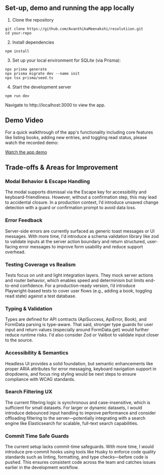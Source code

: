## Set-up, demo and running the app locally

1. Clone the repository

```
git clone https://github.com/AvanthikaMeenakshi/resolutiion.git
cd your-repo
```

2. Install dependencies

```
npm install
```

3. Set up your local environment for SQLite (via Prisma):

```
npx prisma generate
npx prisma migrate dev --name init
npx tsx prisma/seed.ts
```

4. Start the development server

```
npm run dev
```

Navigate to http://localhost:3000 to view the app.

## Demo Video

For a quick walkthrough of the app's functionality including core features like listing books, adding new entries, and toggling read status, please watch the recorded demo:

[Watch the app demo](https://www.loom.com/share/b835ed6940584d7da4b558b0dcfbae55)

## Trade-offs & Areas for Improvement

### Modal Behavior & Escape Handling

The modal supports dismissal via the Escape key for accessibility and keyboard-friendliness. However, without a confirmation step, this may lead to accidental closure.
In a production context, I’d introduce unsaved change detection with a guard or confirmation prompt to avoid data loss.

### Error Feedback

Server-side errors are currently surfaced as generic toast messages or UI messages. With more time, I'd introduce a schema validation library like zod to validate inputs at the server action boundary and return structured, user-facing error messages to improve form usability and reduce support overhead.

### Testing Coverage vs Realism

Tests focus on unit and light integration layers. They mock server actions and router behavior, which enables speed and determinism but limits end-to-end confidence. For a production-ready version, I’d introduce Playwright-based tests to cover user flows (e.g., adding a book, toggling read state) against a test database.

### Typing & Validation

Types are defined for API contracts (ApiSuccess, ApiError, Book), and FormData parsing is type-aware. That said, stronger type guards for user input and return values (especially around FormData.get) would further reduce runtime risks. I'd also consider Zod or Valibot to validate input closer to the source.

### Accessibility & Semantics

Headless UI provides a solid foundation, but semantic enhancements like proper ARIA attributes for error messaging, keyboard navigation support in dropdowns, and focus ring styling would be next steps to ensure compliance with WCAG standards.

### Search Filtering UX

The current filtering logic is synchronous and case-insensitive, which is sufficient for small datasets. For larger or dynamic datasets, I would introduce debounced input handling to improve performance and consider offloading filtering to the server—potentially integrating with a search engine like Elasticsearch for scalable, full-text search capabilities.

### Commit Time Safe Guards

The current setup lacks commit-time safeguards. With more time, I would introduce pre-commit hooks using tools like Husky to enforce code quality standards such as linting, formatting, and type checks—before code is pushed. This ensures consistent code across the team and catches issues earlier in the development workflow.
